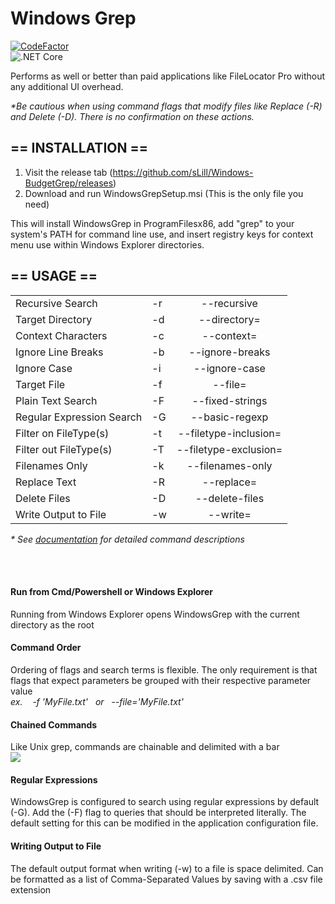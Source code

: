 <h1>Windows Grep</h1>

[![CodeFactor](https://www.codefactor.io/repository/github/slill/windows-budgetgrep/badge)](https://www.codefactor.io/repository/github/slill/windows-budgetgrep)</br>
![.NET Core](https://github.com/sLill/Windows-BudgetGrep/workflows/.NET%20Core/badge.svg)

Performs as well or better than paid applications like FileLocator Pro without any additional UI overhead.  

<i>*Be cautious when using command flags that modify files like Replace (-R) and Delete (-D). There is no confirmation on these actions.</i>

<h2>== INSTALLATION ==</h2>

1. Visit the release tab (https://github.com/sLill/Windows-BudgetGrep/releases)
2. Download and run WindowsGrepSetup.msi (This is the only file you need)

This will install WindowsGrep in ProgramFilesx86, add "grep" to your system's PATH for command line use, and insert registry keys for context menu use within Windows Explorer directories.

<h2>== USAGE ==</h2>

|                           |    |                       |
| ------------------------- | -- | :-------------------: |
| Recursive Search          | -r | --recursive           |
| Target Directory          | -d | --directory=          |
| Context Characters        | -c | --context=            |
| Ignore Line Breaks        | -b | --ignore-breaks       |
| Ignore Case               | -i | --ignore-case         |
| Target File               | -f | --file=               |
| Plain Text Search         | -F | --fixed-strings       |
| Regular Expression Search | -G | --basic-regexp        |
| Filter on FileType(s)     | -t | --filetype-inclusion= |
| Filter out FileType(s)    | -T | --filetype-exclusion= |
| Filenames Only            | -k | --filenames-only      |
| Replace Text              | -R | --replace=            |
| Delete Files              | -D | --delete-files        |
| Write Output to File      | -w | --write=              |


<i>* See <a href="https://github.com/sLill/Windows-BudgetGrep/wiki/WindowsGrep.CommandFlags">documentation</a> for detailed command descriptions </i>

</br>
</br>

<h4>Run from Cmd/Powershell or Windows Explorer</h4>
Running from Windows Explorer opens WindowsGrep with the current directory as the root 

</br>

<h4>Command Order</h4>
Ordering of flags and search terms is flexible. The only requirement is that flags that expect parameters be grouped with their respective parameter value
<br/><i>ex. &nbsp;&nbsp; -f 'MyFile.txt' &nbsp; or &nbsp; --file='MyFile.txt'</i>

</br>

<h4>Chained Commands</h4>
Like Unix grep, commands are chainable and delimited with a bar</br>
<img src="https://i.imgur.com/pjhqRBi.png"> 

<h4>Regular Expressions</h4>
WindowsGrep is configured to search using regular expressions by default (-G). Add the (-F) flag to queries that should be interpreted literally. The default setting for this can be modified in the application configuration file. 

</br>

<h4>Writing Output to File</h4>

The default output format when writing (-w) to a file is space delimited. Can be formatted as a list of Comma-Separated Values by saving with a .csv file extension
